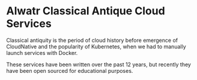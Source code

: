 # Alwatr Classical Antique Cloud Services

Classical antiquity is the period of cloud history before emergence of CloudNative and the popularity of Kubernetes, when we had to manually launch services with Docker.

These services have been written over the past 12 years, but recently they have been open sourced for educational purposes.
